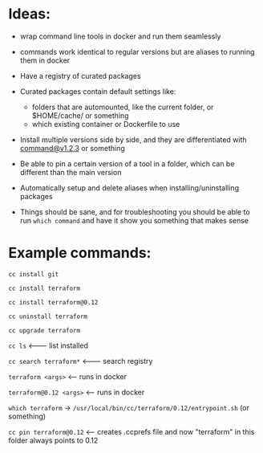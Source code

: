 # Ideas:
* wrap command line tools in docker and run them seamlessly
* commands work identical to regular versions but are aliases to running them in docker
* Have a registry of curated packages 
* Curated packages contain default settings like:
  * folders that are automounted, like the current folder, or $HOME/cache/ or something
  * which existing container or Dockerfile to use

* Install multiple versions side by side, and they are differentiated with command@v1.2.3 or something
* Be able to pin a certain version of a tool in a folder, which can be different than the main version

* Automatically setup and delete aliases when installing/uninstalling packages
* Things should be sane, and for troubleshooting you should be able to run `which command` and
  have it show you something that makes sense


# Example commands:

`cc install git`

`cc install terraform`

`cc install terraform@0.12`

`cc uninstall terraform`

`cc upgrade terraform`

`cc ls`   <--- list installed

`cc search terraform*` <--- search registry

`terraform <args>`     <-- runs in docker

`terraform@0.12 <args>`   <-- runs in docker

`which terraform` ->  `/usr/local/bin/cc/terraform/0.12/entrypoint.sh`   (or something)

`cc pin terraform@0.12`   <-- creates .ccprefs file and now "terraform" in this folder always points to 0.12
